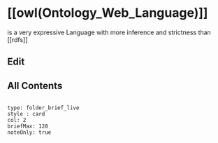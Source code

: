 # [[owl(Ontology_Web_Language)]] 

is a very expressive Language with more inference and strictness than [[rdfs]]

## Edit

## All Contents

```folderv
```

```ccard
type: folder_brief_live
style : card
col: 2
briefMax: 128
noteOnly: true
```

